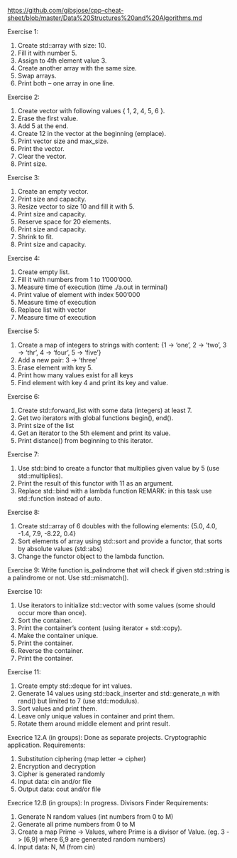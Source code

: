 https://github.com/gibsjose/cpp-cheat-sheet/blob/master/Data%20Structures%20and%20Algorithms.md

Exercise 1:
1.	Create std::array with size: 10.
2.	Fill it with number 5.
3.	Assign to 4th element value 3.
4.	Create another array with the same size.
5.	Swap arrays.
6.	Print both – one array in one line.

Exercise 2:
1.	Create vector with following values { 1, 2, 4, 5, 6 }.
2.	Erase the first value.
3.	Add 5 at the end.
4.	Create 12 in the vector at the beginning (emplace).
5.	Print vector size and max_size.
6.	Print the vector.
7.	Clear the vector.
8.	Print size.

Exercise 3:
1.	Create an empty vector.
2.	Print size and capacity.
3.	Resize vector to size 10 and fill it with 5.
4.	Print size and capacity.
5.	Reserve space for 20 elements.
6.	Print size and capacity.
7.	Shrink to fit.
8.	Print size and capacity.

Exercise 4:
1.	Create empty list.
2.	Fill it with numbers from 1 to 1’000’000.
3.	Measure time of execution (time ./a.out in terminal)
4.	Print value of element with index 500’000
5.	Measure time of execution
6.	Replace list with vector
7.	Measure time of execution

Exercise 5:
1.	Create a map of integers to strings with content:
{1 → ‘one’, 2 → ‘two’, 3 → ‘thr’, 4 → ‘four’, 5 → ‘five’}
2.	Add a new pair: 3 → ‘three’
3.	Erase element with key 5.
4.	Print how many values exist for all keys
5.	Find element with key 4 and print its key and value.

Exercise 6:
1.	Create std::forward_list with some data (integers) at least 7.
2.	Get two iterators with global functions begin(), end().
3.	Print size of the list
4.	Get an iterator to the 5th element and print its value.
5.	Print distance() from beginning to this iterator.

Exercise 7:
1.	Use std::bind to create a functor that multiplies given value by 5 (use std::multiplies).
2.	Print the result of this functor with 11 as an argument.
3.	Replace std::bind with a lambda function
REMARK: in this task use std::function instead of auto.

Exercise 8:
1.	Create std::array of 6 doubles with the following elements:
{5.0, 4.0, -1.4, 7.9, -8.22, 0.4}
2.	Sort elements of array using std::sort and provide a functor, that sorts by absolute values (std::abs)
3.	Change the functor object to the lambda function.

Exercise 9:
Write function is_palindrome that will check if given std::string is a palindrome or not. Use std::mismatch().

Exercise 10:
1.	Use iterators to initialize std::vector with some values (some should occur more than once).
2.	Sort the container.
3.	Print the container’s content (using iterator + std::copy).
4.	Make the container unique.
5.	Print the container.
6.	Reverse the container.
7.	Print the container.

Exercise 11:
1.	Create empty std::deque for int values.
2.	Generate 14 values using std::back_inserter and std::generate_n with rand() but limited to 7 (use std::modulus).
3.	Sort values and print them.
4.	Leave only unique values in container and print them.
5.	Rotate them around middle element and print result.

Execrice 12.A (in groups): Done as separate projects.
Cryptographic application.
Requirements:
1.	Substitution ciphering (map letter -> cipher)
2.	Encryption and decryption
3.	Cipher is generated randomly
4.	Input data: cin and/or file
5.	Output data: cout and/or file

Execrice 12.B (in groups): In progress.
Divisors Finder
Requirements:
1.	Generate N random values (int numbers from 0 to M)
2.	Generate all prime numbers from 0 to M
3.	Create a map Prime -> Values, where Prime is a divisor of Value. (eg. 3 -> [6,9] where 6,9 are generated random numbers)
4.	Input data: N, M (from cin)

